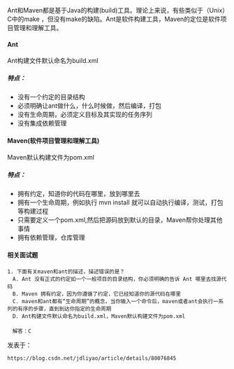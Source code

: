Ant和Maven都是基于Java的构建(build)工具。理论上来说，有些类似于（Unix）C中的make ，但没有make的缺陷。Ant是软件构建工具，Maven的定位是软件项目管理和理解工具。 

#### Ant

Ant构建文件默认命名为build.xml

##### 特点：

- 没有一个约定的目录结构
- 必须明确让ant做什么，什么时候做，然后编译，打包
- 没有生命周期，必须定义目标及其实现的任务序列
- 没有集成依赖管理

#### Maven(软件项目管理和理解工具)

Maven默认构建文件为pom.xml

##### 特点：

- 拥有约定，知道你的代码在哪里，放到哪里去
- 拥有一个生命周期，例如执行 mvn install 就可以自动执行编译，测试，打包等构建过程
- 只需要定义一个pom.xml,然后把源码放到默认的目录，Maven帮你处理其他事情
- 拥有依赖管理，仓库管理

#### 相关面试题

```
1. 下面有关maven和ant的描述，描述错误的是？ 
　A. Ant 没有正式的约定如一个一般项目的目录结构，你必须明确的告诉 Ant 哪里去找源代码 
　B. Maven 拥有约定，因为你遵循了约定，它已经知道你的源代码在哪里 
　C. maven和ant都有“生命周期”的概念，当你输入一个命令后，maven或者ant会执行一系列的有序的步骤，直到到达你指定的生命周期  
　D. Ant构建文件默认命名为build.xml，Maven默认构建文件为pom.xml
　
　解答：C
```

发表于：

```
https://blog.csdn.net/jdliyao/article/details/80076845
```


